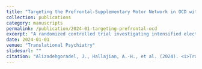 ```yaml
---
title: "Targeting the Prefrontal-Supplementary Motor Network in OCD with Intensified Electrical Stimulation: A Randomized, Controlled Trial"
collection: publications
category: manuscripts
permalink: /publication/2024-01-targeting-prefrontal-ocd
excerpt: "A randomized controlled trial investigating intensified electrical stimulation in OCD."
date: 2024-01-01
venue: "Translational Psychiatry"
slidesurl: ""
citation: "Alizadehgoradel, J., Hallajian, A.-H., et al. (2024). <i>Transl. Psychiatry</i>, 14, 78."
---
```

